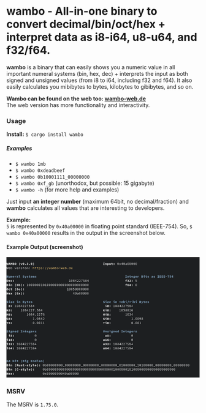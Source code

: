 # wambo - All-in-one binary to convert decimal/bin/oct/hex + interpret data as i8-i64, u8-u64, and f32/f64.

**wambo** is a binary that can easily shows you a numeric value in all important
numeral systems (bin, hex, dec) + interprets the input as both signed
and unsigned values (from i8 to i64, including f32 and f64). It also
easily calculates you mibibytes to bytes, kilobytes to gibibytes, and so on.

**Wambo can be found on the web too: [wambo-web.de](https://wambo-web.de)** \
The web version has more functionality and interactivity.

### Usage
**Install:** `$ cargo install wambo`
##### Examples
- `$ wambo 1mb`
- `$ wambo 0xdeadbeef`
- `$ wambo 0b10001111_00000000`
- `$ wambo 0xf_gb` (unorthodox, but possible: 15 gigabyte)
- `$ wambo -h` (for more help and examples)

Just input **an integer number** (maximum 64bit, no decimal/fraction) and **wambo** calculates
all values that are interesting to developers.

**Example:** \
`5` is represented by `0x40a00000` in floating point standard (IEEE-754).
So, `$ wambo 0x40a00000` results in the output in the screenshot below.

#### Example Output (screenshot)
![Example output in terminal](screenshot.png "Colorful output in Terminal by Wambo")


### MSRV
The MSRV is `1.75.0`.
